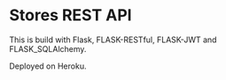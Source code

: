 # Stores REST API

This is build with Flask, FLASK-RESTful, FLASK-JWT and FLASK_SQLAlchemy.

Deployed on Heroku.